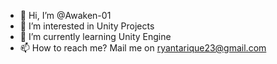 - 👋 Hi, I’m @Awaken-01
- 👀 I’m interested in Unity Projects
- 🌱 I’m currently learning Unity Engine
- 📫 How to reach me? Mail me on ryantarique23@gmail.com

<!---
Awaken-01/Awaken-01 is a ✨ special ✨ repository because its `README.md` (this file) appears on your GitHub profile.
You can click the Preview link to take a look at your changes.
--->

